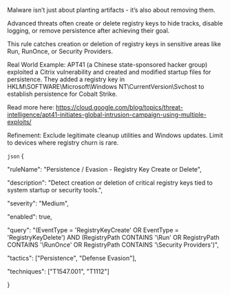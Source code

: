 Malware isn’t just about planting artifacts - it’s also about removing them.

Advanced threats often create or delete registry keys to hide tracks, disable logging, or remove persistence after achieving their goal.

This rule catches creation or deletion of registry keys in sensitive areas like Run, RunOnce, or Security Providers.

Real World Example: APT41 (a Chinese state-sponsored hacker group) exploited a Citrix vulnerability and created and modified startup files for persistence. They added a registry key in HKLM\SOFTWARE\Microsoft\Windows NT\CurrentVersion\Svchost to establish persistence for Cobalt Strike.

Read more here: https://cloud.google.com/blog/topics/threat-intelligence/apt41-initiates-global-intrusion-campaign-using-multiple-exploits/

Refinement: Exclude legitimate cleanup utilities and Windows updates. Limit to devices where registry churn is rare.

`json`
{

  "ruleName": "Persistence / Evasion - Registry Key Create or Delete",

  "description": "Detect creation or deletion of critical registry keys tied to system startup or security tools.",

  "severity": "Medium",

  "enabled": true,

  "query": "(EventType = 'RegistryKeyCreate' OR EventType = 'RegistryKeyDelete') AND (RegistryPath CONTAINS '\\Run' OR RegistryPath CONTAINS '\\RunOnce' OR RegistryPath CONTAINS '\\Security Providers')",

  "tactics": ["Persistence", "Defense Evasion"],

  "techniques": ["T1547.001", "T1112"]

}
